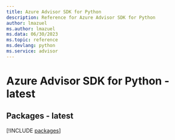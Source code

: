 ```yaml
---
title: Azure Advisor SDK for Python
description: Reference for Azure Advisor SDK for Python
author: lmazuel
ms.author: lmazuel
ms.data: 06/30/2023
ms.topic: reference
ms.devlang: python
ms.service: advisor
---
```

# Azure Advisor SDK for Python - latest
## Packages - latest
[!INCLUDE [packages](advisor-index.md)]
